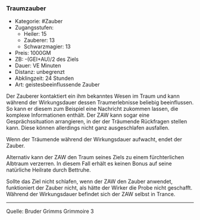### Traumzauber

- Kategorie: #Zauber
- Zugangsstufen:
  - Heiler: 15
  - Zauberer: 13
  - Schwarzmagier: 13
- Preis: 1000GM
- ZB: -(GEI+AU)/2 des Ziels
- Dauer: VE Minuten
- Distanz: unbegrenzt
- Abklingzeit: 24 Stunden
- Art: geistesbeeinflussende Zauber

Der Zauberer kontaktiert ein ihm bekanntes Wesen im Traum und kann während der Wirkungsdauer dessen Traumerlebnisse beliebig beeinflussen. So kann er diesem zum Beispiel eine Nachricht zukommen lassen, die komplexe Informationen enthält. Der ZAW kann sogar eine Gesprächssituation arrangieren, in der der Träumende Rückfragen stellen kann. Diese können allerdings nicht ganz ausgeschlafen ausfallen.

Wenn der Träumende während der Wirkungsdauer aufwacht, endet der Zauber.

Alternativ kann der ZAW den Traum seines Ziels zu einem fürchterlichen Albtraum verzerren. In diesem Fall erhält es keinen Bonus auf seine natürliche Heilrate durch Bettruhe.

Sollte das Ziel nicht schlafen, wenn der ZAW den Zauber anwendet, funktioniert der Zauber nicht, als hätte der Wirker die Probe nicht geschafft. Während der Wirkungsdauer befindet sich der ZAW selbst in Trance.

---

Quelle: Bruder Grimms Grimmoire 3
